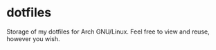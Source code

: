 # dotfiles

Storage of my dotfiles for Arch GNU/Linux. Feel free to view and reuse, however you wish.
